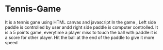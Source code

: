# Tennis-Game

It is a tennis gane using HTML canvas and javascript
In the game , Left side paddle is controlled by user andd right side paddle is computer controlled. It is a 5 points game, everytime a player miss to touch the ball with paddle it is a score for other player. Hit the ball at the end of the paddle to give it more speed 
